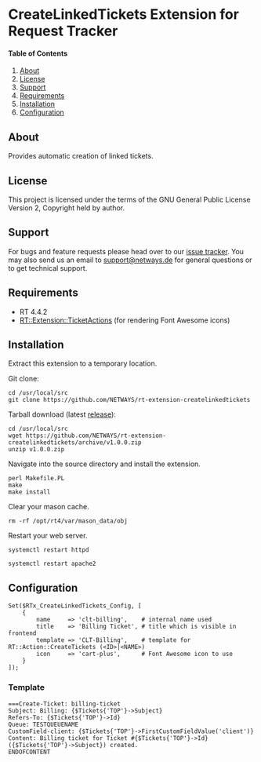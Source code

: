 # CreateLinkedTickets Extension for Request Tracker

#### Table of Contents

1. [About](#about)
2. [License](#license)
3. [Support](#support)
4. [Requirements](#requirements)
5. [Installation](#installation)
6. [Configuration](#configuration)

## About

Provides automatic creation of linked tickets.

## License

This project is licensed under the terms of
the GNU General Public License Version 2, Copyright held by author.

## Support

For bugs and feature requests please head over to our
[issue tracker](https://github.com/NETWAYS/rt-extension-createlinkedtickets/issues).
You may also send us an email to [support@netways.de](mailto:support@netways.de)
for general questions or to get technical support.

## Requirements

- RT 4.4.2
- [RT::Extension::TicketActions](https://github.com/NETWAYS/rt-extension-ticketactions)
  (for rendering Font Awesome icons)

## Installation

Extract this extension to a temporary location.

Git clone:

```
cd /usr/local/src
git clone https://github.com/NETWAYS/rt-extension-createlinkedtickets
```

Tarball download (latest [release](https://github.com/NETWAYS/rt-extension-createlinkedtickets/releases/latest)):

```
cd /usr/local/src
wget https://github.com/NETWAYS/rt-extension-createlinkedtickets/archive/v1.0.0.zip
unzip v1.0.0.zip
```

Navigate into the source directory and install the extension.

```
perl Makefile.PL
make
make install
```

Clear your mason cache.

```
rm -rf /opt/rt4/var/mason_data/obj
```

Restart your web server.

```
systemctl restart httpd

systemctl restart apache2
```

## Configuration

```
Set($RTx_CreateLinkedTickets_Config, [
    {
        name     => 'clt-billing',    # internal name used
        title    => 'Billing Ticket', # title which is visible in frontend
        template => 'CLT-Billing',    # template for RT::Action::CreateTickets (<ID>|<NAME>)
        icon     => 'cart-plus',      # Font Awesome icon to use
    }
]);
```

### Template

```
===Create-Ticket: billing-ticket
Subject: Billing: {$Tickets{'TOP'}->Subject}
Refers-To: {$Tickets{'TOP'}->Id}
Queue: TESTQUEUENAME
CustomField-client: {$Tickets{'TOP'}->FirstCustomFieldValue('client')}
Content: Billing ticket for Ticket #{$Tickets{'TOP'}->Id} ({$Tickets{'TOP'}->Subject}) created.
ENDOFCONTENT
```
